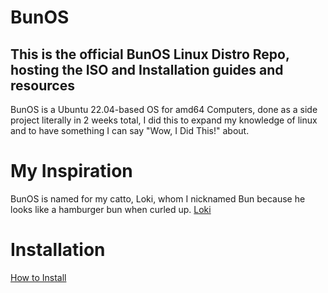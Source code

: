 # BunOS
## This is the official BunOS Linux Distro Repo, hosting the ISO and Installation guides and resources
BunOS is a Ubuntu 22.04-based OS for amd64 Computers, done as a side project literally in 2 weeks total, I did this to expand my knowledge of linux and to have something I can say "Wow, I Did This!" about.
# My Inspiration
BunOS is named for my catto, Loki, whom I nicknamed Bun because he looks like a hamburger bun when curled up.
[Loki](./images/Loki.jpg)
# Installation
[How to Install](./INSTALLATION.md)
